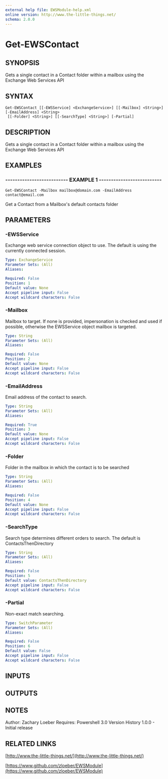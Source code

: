 ```yaml
---
external help file: EWSModule-help.xml
online version: http://www.the-little-things.net/
schema: 2.0.0
---
```


# Get-EWSContact

## SYNOPSIS
Gets a single contact in a Contact folder within a mailbox using the Exchange Web Services API

## SYNTAX

```
Get-EWSContact [[-EWSService] <ExchangeService>] [[-Mailbox] <String>] [-EmailAddress] <String>
 [[-Folder] <String>] [[-SearchType] <String>] [-Partial]
```

## DESCRIPTION
Gets a single contact in a Contact folder within a mailbox using the Exchange Web Services API

## EXAMPLES

### -------------------------- EXAMPLE 1 --------------------------
```
Get-EWSContact -Mailbox mailbox@domain.com -EmailAddress contact@email.com
```

Get a Contact from a Mailbox's default contacts folder

## PARAMETERS

### -EWSService
Exchange web service connection object to use.
The default is using the currently connected session.

```yaml
Type: ExchangeService
Parameter Sets: (All)
Aliases: 

Required: False
Position: 1
Default value: None
Accept pipeline input: False
Accept wildcard characters: False
```

### -Mailbox
Mailbox to target.
If none is provided, impersonation is checked and used if possible, otherwise the EWSService object mailbox is targeted.

```yaml
Type: String
Parameter Sets: (All)
Aliases: 

Required: False
Position: 2
Default value: None
Accept pipeline input: False
Accept wildcard characters: False
```

### -EmailAddress
Email address of the contact to search.

```yaml
Type: String
Parameter Sets: (All)
Aliases: 

Required: True
Position: 3
Default value: None
Accept pipeline input: False
Accept wildcard characters: False
```

### -Folder
Folder in the mailbox in which the contact is to be searched

```yaml
Type: String
Parameter Sets: (All)
Aliases: 

Required: False
Position: 4
Default value: None
Accept pipeline input: False
Accept wildcard characters: False
```

### -SearchType
Search type determines different orders to search.
The default is ContactsThenDirectory

```yaml
Type: String
Parameter Sets: (All)
Aliases: 

Required: False
Position: 5
Default value: ContactsThenDirectory
Accept pipeline input: False
Accept wildcard characters: False
```

### -Partial
Non-exact match searching.

```yaml
Type: SwitchParameter
Parameter Sets: (All)
Aliases: 

Required: False
Position: 6
Default value: False
Accept pipeline input: False
Accept wildcard characters: False
```

## INPUTS

## OUTPUTS

## NOTES
Author: Zachary Loeber
Requires: Powershell 3.0
Version History
1.0.0 - Initial release

## RELATED LINKS

[http://www.the-little-things.net/](http://www.the-little-things.net/)

[https://www.github.com/zloeber/EWSModule](https://www.github.com/zloeber/EWSModule)

